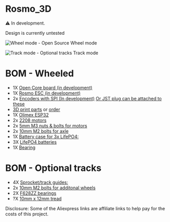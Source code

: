 # Rosmo_3D

:warning: In development. 

Design is currently untested

![Wheel mode - Open Source](https://github.com/rosmo-robot/Rosmo_3D/blob/main/wheel_mode.png)
Wheel mode

![Track mode - Optional tracks](https://github.com/rosmo-robot/Rosmo_3D/blob/main/track_mode.png)
Track mode

# BOM - Wheeled

* 1X [Open Core board (in development)](https://github.com/rosmo-robot/Open-Core-M5stack)
* 1X [Rosmo ESC (in development)](https://github.com/rosmo-robot/Rosmo_ESC)
* 2x [Encoders with SPI (In development)](https://github.com/rosmo-robot/Rosmo_ESC/issues/10#issuecomment-1004394146) [Or JST plug can be attached to these](https://s.click.aliexpress.com/e/_A1HwrQ)
* [3D print parts](https://github.com/rosmo-robot/Rosmo_3D/tree/main/v1_wheeled/3D_Print) or [order](https://craftcloud3d.com/offer/fe3619b0-f710-4639-9112-3a63e40b91a9?utm_campaign=shareable_cart)
*  1X [Olimex ESP32](https://www.olimex.com/Products/IoT/ESP32/ESP32-DevKit-LiPo/open-source-hardware)
*	2x [2208 motors](https://s.click.aliexpress.com/e/_AMbiNq)
*	2x [5mm M3 nuts & bolts for motors](https://www.aliexpress.com/item/32810872544.html)
*	2x [10mm M2 bolts for axle](https://www.aliexpress.com/item/32810872544.html)
*	1X [Battery case for 3x LifePO4:](https://www.aliexpress.com/item/4000980622098.html)
* 3X [LifePO4 batteries](https://s.click.aliexpress.com/e/_9fuxBI)
*	1X [Bearing](https://s.click.aliexpress.com/e/_9QiNFI
)

# BOM - Optional tracks

* 4X [Sprocket/track guides:](https://s.click.aliexpress.com/e/_AcQWlI)
*	2x [10mm M2 bolts for additonal wheels](https://www.aliexpress.com/item/1005003325451662.html)
* 2X [F628ZZ bearings](https://www.aliexpress.com/item/1171316093.html)
* ?X [10mm x 12mm tread](https://www.aliexpress.com/item/4000831116641.html)

Disclosure: Some of the Aliexpress links are affiliate links to help pay for the costs of this project.
